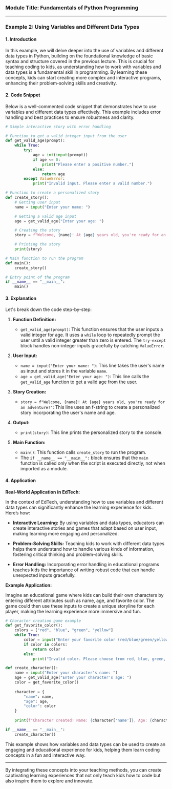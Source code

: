 ### Module Title: Fundamentals of Python Programming

---

### Example 2: Using Variables and Different Data Types

#### 1. Introduction

In this example, we will delve deeper into the use of variables and different data types in Python, building on the foundational knowledge of basic syntax and structure covered in the previous lecture. This is crucial for teaching coding to kids, as understanding how to work with variables and data types is a fundamental skill in programming. By learning these concepts, kids can start creating more complex and interactive programs, enhancing their problem-solving skills and creativity.

#### 2. Code Snippet

Below is a well-commented code snippet that demonstrates how to use variables and different data types effectively. This example includes error handling and best practices to ensure robustness and clarity.

```python
# Simple interactive story with error handling

# Function to get a valid integer input from the user
def get_valid_age(prompt):
    while True:
        try:
            age = int(input(prompt))
            if age <= 0:
                print("Please enter a positive number.")
            else:
                return age
        except ValueError:
            print("Invalid input. Please enter a valid number.")

# Function to create a personalized story
def create_story():
    # Getting user input
    name = input("Enter your name: ")

    # Getting a valid age input
    age = get_valid_age("Enter your age: ")

    # Creating the story
    story = f"Welcome, {name}! At {age} years old, you're ready for an adventure!"

    # Printing the story
    print(story)

# Main function to run the program
def main():
    create_story()

# Entry point of the program
if __name__ == "__main__":
    main()
```

#### 3. Explanation

Let's break down the code step-by-step:

1. **Function Definition:**
   - `get_valid_age(prompt)`: This function ensures that the user inputs a valid integer for age. It uses a `while` loop to repeatedly prompt the user until a valid integer greater than zero is entered. The `try-except` block handles non-integer inputs gracefully by catching `ValueError`.
   
2. **User Input:**
   - `name = input("Enter your name: ")`: This line takes the user's name as input and stores it in the variable `name`.
   - `age = get_valid_age("Enter your age: ")`: This line calls the `get_valid_age` function to get a valid age from the user.

3. **Story Creation:**
   - `story = f"Welcome, {name}! At {age} years old, you're ready for an adventure!"`: This line uses an f-string to create a personalized story incorporating the user's name and age.

4. **Output:**
   - `print(story)`: This line prints the personalized story to the console.

5. **Main Function:**
   - `main()`: This function calls `create_story` to run the program.
   - The `if __name__ == "__main__":` block ensures that the `main` function is called only when the script is executed directly, not when imported as a module.

#### 4. Application

**Real-World Application in EdTech:**

In the context of EdTech, understanding how to use variables and different data types can significantly enhance the learning experience for kids. Here’s how:

- **Interactive Learning:** By using variables and data types, educators can create interactive stories and games that adapt based on user input, making learning more engaging and personalized.
  
- **Problem-Solving Skills:** Teaching kids to work with different data types helps them understand how to handle various kinds of information, fostering critical thinking and problem-solving skills.
  
- **Error Handling:** Incorporating error handling in educational programs teaches kids the importance of writing robust code that can handle unexpected inputs gracefully.

**Example Application:**

Imagine an educational game where kids can build their own characters by entering different attributes such as name, age, and favorite color. The game could then use these inputs to create a unique storyline for each player, making the learning experience more immersive and fun.

```python
# Character creation game example
def get_favorite_color():
    colors = ["red", "blue", "green", "yellow"]
    while True:
        color = input("Enter your favorite color (red/blue/green/yellow): ").lower()
        if color in colors:
            return color
        else:
            print("Invalid color. Please choose from red, blue, green, or yellow.")

def create_character():
    name = input("Enter your character's name: ")
    age = get_valid_age("Enter your character's age: ")
    color = get_favorite_color()
    
    character = {
        "name": name,
        "age": age,
        "color": color
    }
    
    print(f"Character created! Name: {character['name']}, Age: {character['age']}, Favorite Color: {character['color']}")

if __name__ == "__main__":
    create_character()
```

This example shows how variables and data types can be used to create an engaging and educational experience for kids, helping them learn coding concepts in a fun and interactive way.

---

By integrating these concepts into your teaching methods, you can create captivating learning experiences that not only teach kids how to code but also inspire them to explore and innovate.